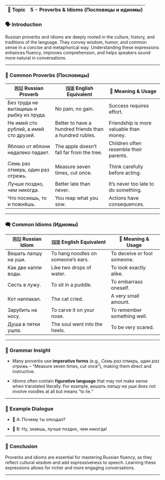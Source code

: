 
|📘 Topic|5 - Proverbs & Idioms (Пословицы и идиомы)|
|---|---|

### 🗣️ Introduction

Russian proverbs and idioms are deeply rooted in the culture, history, and traditions of the language. They convey wisdom, humor, and common sense in a concise and metaphorical way. Understanding these expressions enhances fluency, improves comprehension, and helps speakers sound more natural in conversations.

---

### 📖 Common Proverbs (Пословицы)

|🇷🇺 Russian Proverb|🇬🇧 English Equivalent|💬 Meaning & Usage|
|---|---|---|
|Без труда не вытащишь и рыбку из пруда.|No pain, no gain.|Success requires effort.|
|Не имей сто рублей, а имей сто друзей.|Better to have a hundred friends than a hundred rubles.|Friendship is more valuable than money.|
|Яблоко от яблони недалеко падает.|The apple doesn’t fall far from the tree.|Children often resemble their parents.|
|Семь раз отмерь, один раз отрежь.|Measure seven times, cut once.|Think carefully before acting.|
|Лучше поздно, чем никогда.|Better late than never.|It’s never too late to do something.|
|Что посеешь, то и пожнёшь.|You reap what you sow.|Actions have consequences.|

---

### 🗨️ Common Idioms (Идиомы)

|🇷🇺 Russian Idiom|🇬🇧 English Equivalent|💬 Meaning & Usage|
|---|---|---|
|Вешать лапшу на уши.|To hang noodles on someone’s ears.|To deceive or fool someone.|
|Как две капли воды.|Like two drops of water.|To look exactly alike.|
|Сесть в лужу.|To sit in a puddle.|To embarrass oneself.|
|Кот наплакал.|The cat cried.|A very small amount.|
|Зарубить на носу.|To carve it on your nose.|To remember something well.|
|Душа в пятки ушла.|The soul went into the heels.|To be very scared.|

---

### 🧠 Grammar Insight

- Many proverbs use **imperative forms** (e.g., _Семь раз отмерь, один раз отрежь_ – “Measure seven times, cut once”), making them direct and instructive.
    
- Idioms often contain **figurative language** that may not make sense when translated literally. For example, _вешать лапшу на уши_ does not involve noodles at all but means “to lie.”
    

---

### 🧩 Example Dialogue

- 👤 A: Почему ты опоздал?
    
- 👤 B: Ну, знаешь, лучше поздно, чем никогда!
    

---

### 🎯 Conclusion

Proverbs and idioms are essential for mastering Russian fluency, as they reflect cultural wisdom and add expressiveness to speech. Learning these expressions allows for richer and more engaging conversations.

---